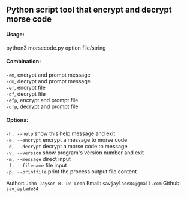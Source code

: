 ## Python script tool that encrypt and decrypt morse code

#### Usage:
python3 morsecode.py option file/string
#### Combination:
`-em`, encrypt and prompt message<br>
`-dm`, decrypt and prompt message<br>
`-ef`, encrypt file<br>
`-df`, decrypt file<br>
`-efp`, encrypt and prompt file<br>
`-dfp`, decrypt and prompt file<br>
#### Options:
  `-h, --help`            show this help message and exit<br>
  `-e, --encrypt`         encrypt a message to morse code<br>
  `-d, --decrypt`         decrypt a morse code to message<br>
  `-v, --version`         show program's version number and exit<br>
  `-m, --message`         direct input<br>
  `-f, --filename`        file input<br>
  `-p, --printfile`       print the process output file content<br>

Author: `John Jayson B. De Leon`
Email: `savjaylade84@gmail.com`
Github: `savjaylade84`
